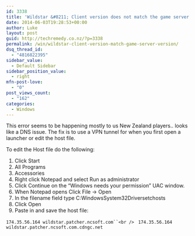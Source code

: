 ```yaml
---
id: 3338
title: 'Wildstar &#8211; Client version does not match the game server version'
date: 2014-06-03T19:28:53+00:00
author: Luke
layout: post
guid: http://techremedy.co.nz/?p=3338
permalink: /win/wildstar-client-version-match-game-server-version/
dsq_thread_id:
  - "4816822395"
sidebar_value:
  - Default Sidebar
sidebar_position_value:
  - right
mfn-post-love:
  - "0"
post_views_count:
  - "162"
categories:
  - Windows
---
```

This error seems to be happening mostly to us New Zealand players.. looks like a DNS issue. The fix is to use a VPN tunnel for when you first open a launcher or edit the host file.

To edit the Host file do the following:



  1. Click Start
  2. All Programs
  3. Accessories
  4. Right click Notepad and select Run as administrator
  5. Click Continue on the &#8220;Windows needs your permission&#8221; UAC window.
  6. When Notepad opens Click File -> Open
  7. In the filename field type C:WindowsSystem32Driversetchosts
  8. Click Open
  9. Paste in and save the host file:

`174.35.56.164 wildstar.patcher.ncsoft.com``<br />
` `174.35.56.164 wildstar.patcher.ncsoft.com.cdngc.net`

<p style="color: #333333">